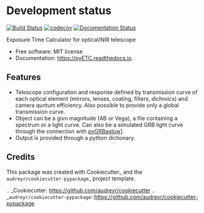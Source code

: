 <!-- # Release status

[![PyPI version](https://img.shields.io/pypi/v/pyETC.svg)](https://pypi.python.org/pypi/pyETC)
-->
# Development status

[![Build Status](https://travis-ci.com/dcorre/pyETC.svg?branch=master)](https://travis-ci.com/dcorre/pyETC)
[![codecov](https://codecov.io/gh/dcorre/pyETC/branch/master/graphs/badge.svg)](https://codecov.io/gh/dcorre/pyETC/branch/master)
[![Documentation Status](https://readthedocs.org/projects/pyetc/badge/?version=latest)](https://pyetc.readthedocs.io/en/latest/?badge=latest)
<!-- [![Linux](https://img.shields.io/travis/dcorre/pyETC/master.svg?label=Linux)](https://travis-ci.com/pyETC/pyETC)
[![OSX](https://img.shields.io/travis/dcorre/pyETC/master.svg?label=OSX)](https://travis-ci.com/pyETC/pyETC)
[![Windows](https://img.shields.io/travis/dcorre/pyETC/master.svg?label=Windows)](https://travis-ci.com/pyETC/pyETC)
-->
Exposure Time Calculator for optical/NIR telescope


* Free software: MIT license
* Documentation: https://pyETC.readthedocs.io.


Features
--------

* Telescope configuration and response defined by transmission curve of each optical element (mirrors, lenses, coating, filters, dichroics) and camera quntum efficiency. Also possible to provide only a global transmission curve.
* Object can be a givn magnitude (AB or Vega), a file containing a spectrum or a light curve. Can also be a simulated GRB light curve through the connection with [pyGRBaglow](https://github.com/dcorre/pyGRBaglow)].
* Output is provided through a python dictionary.

Credits
-------

This package was created with Cookiecutter_ and the `audreyr/cookiecutter-pypackage`_ project template.

.. _Cookiecutter: https://github.com/audreyr/cookiecutter
.. _`audreyr/cookiecutter-pypackage`: https://github.com/audreyr/cookiecutter-pypackage

